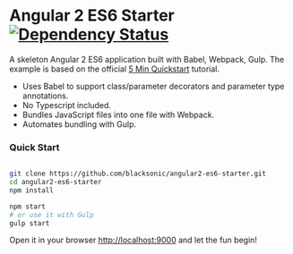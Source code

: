 # Angular 2 ES6 Starter [![Dependency Status](https://david-dm.org/blacksonic/angular2-es6-starter.svg)](https://david-dm.org/blacksonic/angular2-es6-starter)

A skeleton Angular 2 ES6 application built with Babel, Webpack, Gulp.
The example is based on the official [5 Min Quickstart](https://angular.io/docs/ts/latest/quickstart.html) tutorial.

- Uses Babel to support class/parameter decorators and parameter type annotations.
- No Typescript included.
- Bundles JavaScript files into one file with Webpack.
- Automates bundling with Gulp.

### Quick Start

```bash

git clone https://github.com/blacksonic/angular2-es6-starter.git
cd angular2-es6-starter
npm install

npm start
# or use it with Gulp
gulp start

```

Open it in your browser [http://localhost:9000](http://localhost:9000) and let the fun begin!
